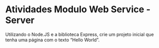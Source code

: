 # Atividades Modulo Web Service - Server

Utilizando o Node.JS e a biblioteca Express, crie um projeto inicial que tenha uma página com o texto “Hello World”.